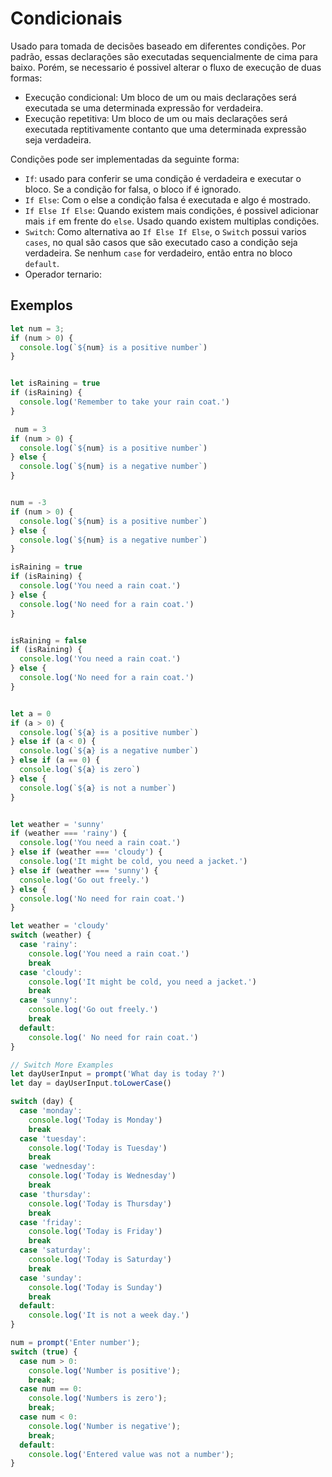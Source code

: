 # Condicionais
Usado para tomada de decisões baseado em diferentes condições. Por padrão, essas declarações são executadas sequencialmente de cima para baixo. Porém, se necessario é possivel alterar o fluxo de execução de duas formas:
- Execução condicional: Um bloco de um ou mais declarações será executada se uma determinada expressão for verdadeira.
- Execução repetitiva: Um bloco de um ou mais declarações será executada reptitivamente contanto que uma determinada expressão seja verdadeira.

Condições pode ser implementadas da seguinte forma:
- `If`: usado para conferir se uma condição é verdadeira e executar o bloco. Se a condição for falsa, o bloco if é ignorado.
- `If Else`: Com o else a condição falsa é executada e algo é mostrado.
- `If Else If Else`: Quando existem mais condições, é possivel adicionar mais `if` em frente do `else`. Usado quando existem multiplas condições.
- `Switch`: Como alternativa ao `If Else If Else`, o `Switch` possui varios `cases`, no qual são casos que são executado caso a condição seja verdadeira. Se nenhum `case` for verdadeiro, então entra no bloco `default`.
- Operador ternario:

## Exemplos
```js
let num = 3;
if (num > 0) {
  console.log(`${num} is a positive number`)
}


let isRaining = true
if (isRaining) {
  console.log('Remember to take your rain coat.')
}

 num = 3
if (num > 0) {
  console.log(`${num} is a positive number`)
} else {
  console.log(`${num} is a negative number`)
}


num = -3
if (num > 0) {
  console.log(`${num} is a positive number`)
} else {
  console.log(`${num} is a negative number`)
}

isRaining = true
if (isRaining) {
  console.log('You need a rain coat.')
} else {
  console.log('No need for a rain coat.')
}


isRaining = false
if (isRaining) {
  console.log('You need a rain coat.')
} else {
  console.log('No need for a rain coat.')
}


let a = 0
if (a > 0) {
  console.log(`${a} is a positive number`)
} else if (a < 0) {
  console.log(`${a} is a negative number`)
} else if (a == 0) {
  console.log(`${a} is zero`)
} else {
  console.log(`${a} is not a number`)
}


let weather = 'sunny'
if (weather === 'rainy') {
  console.log('You need a rain coat.')
} else if (weather === 'cloudy') {
  console.log('It might be cold, you need a jacket.')
} else if (weather === 'sunny') {
  console.log('Go out freely.')
} else {
  console.log('No need for rain coat.')
}

let weather = 'cloudy'
switch (weather) {
  case 'rainy':
    console.log('You need a rain coat.')
    break
  case 'cloudy':
    console.log('It might be cold, you need a jacket.')
    break
  case 'sunny':
    console.log('Go out freely.')
    break
  default:
    console.log(' No need for rain coat.')
}

// Switch More Examples
let dayUserInput = prompt('What day is today ?')
let day = dayUserInput.toLowerCase()

switch (day) {
  case 'monday':
    console.log('Today is Monday')
    break
  case 'tuesday':
    console.log('Today is Tuesday')
    break
  case 'wednesday':
    console.log('Today is Wednesday')
    break
  case 'thursday':
    console.log('Today is Thursday')
    break
  case 'friday':
    console.log('Today is Friday')
    break
  case 'saturday':
    console.log('Today is Saturday')
    break
  case 'sunday':
    console.log('Today is Sunday')
    break
  default:
    console.log('It is not a week day.')
}

num = prompt('Enter number');
switch (true) {
  case num > 0:
    console.log('Number is positive');
    break;
  case num == 0:
    console.log('Numbers is zero');
    break;
  case num < 0:
    console.log('Number is negative');
    break;
  default:
    console.log('Entered value was not a number');
}
```